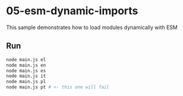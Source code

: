 # 05-esm-dynamic-imports

This sample demonstrates how to load modules dynamically with ESM

## Run

```bash
node main.js el
node main.js en
node main.js es
node main.js it
node main.js pl
node main.js pt # <- this one will fail
```